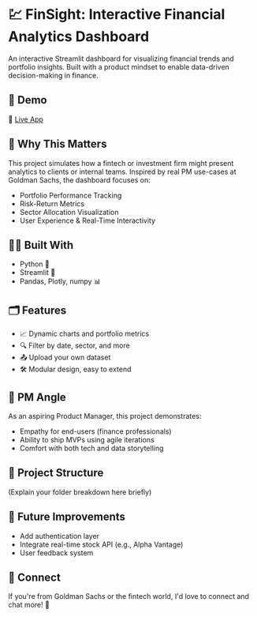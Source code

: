 # 💹 FinSight: Interactive Financial Analytics Dashboard

An interactive Streamlit dashboard for visualizing financial trends and portfolio insights. Built with a product mindset to enable data-driven decision-making in finance.

## 🚀 Demo
🔗 [Live App](https://sharanya-finsight.share.connect.posit.cloud/)

## 🧠 Why This Matters
This project simulates how a fintech or investment firm might present analytics to clients or internal teams. Inspired by real PM use-cases at Goldman Sachs, the dashboard focuses on:
- Portfolio Performance Tracking
- Risk-Return Metrics
- Sector Allocation Visualization
- User Experience & Real-Time Interactivity

## 👨‍💻 Built With
- Python 🐍
- Streamlit 🎈
- Pandas, Plotly, numpy 📊

## 🗂 Features
- 📈 Dynamic charts and portfolio metrics
- 🔍 Filter by date, sector, and more
- 📤 Upload your own dataset
- 🛠️ Modular design, easy to extend

## 🧭 PM Angle
As an aspiring Product Manager, this project demonstrates:
- Empathy for end-users (finance professionals)
- Ability to ship MVPs using agile iterations
- Comfort with both tech and data storytelling

## 📁 Project Structure
(Explain your folder breakdown here briefly)

## 📌 Future Improvements
- Add authentication layer
- Integrate real-time stock API (e.g., Alpha Vantage)
- User feedback system

## 🤝 Connect
If you're from Goldman Sachs or the fintech world, I'd love to connect and chat more! 🙂
